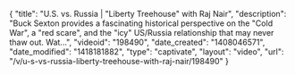 {
    "title": "U.S. vs. Russia | \"Liberty Treehouse\" with Raj Nair",
    "description": "Buck Sexton provides a fascinating historical perspective on the \"Cold War\", a \"red scare\", and the \"icy\" US\/Russia relationship that may never thaw out. Wat...",
    "videoid": "198490",
    "date_created": "1408046571",
    "date_modified": "1418181882",
    "type": "captivate",
    "layout": "video",
    "url": "\/v\/u-s-vs-russia-liberty-treehouse-with-raj-nair\/198490"
}